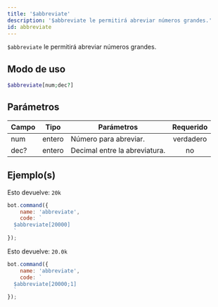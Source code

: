 ```yaml
---
title: '$abbreviate'
description: '$abbreviate le permitirá abreviar números grandes.'
id: abbreviate
---
```


`$abbreviate` le permitirá abreviar números grandes.

## Modo de uso

```php
$abbreviate[num;dec?]
```

## Parámetros

| Campo | Tipo   | Parámetros                    | Requerido |
| ----- | ------ | ----------------------------- |:---------:|
| num   | entero | Número para abreviar.         | verdadero |
| dec?  | entero | Decimal entre la abreviatura. |    no     |

## Ejemplo(s)

Esto devuelve: `20k`

```javascript
bot.command({
    name: 'abbreviate',
    code: `
  $abbreviate[20000]
  `
});
```

Esto devuelve: `20.0k`

```javascript
bot.command({
    name: 'abbreviate',
    code: `
  $abbreviate[20000;1]
  `
});
```
